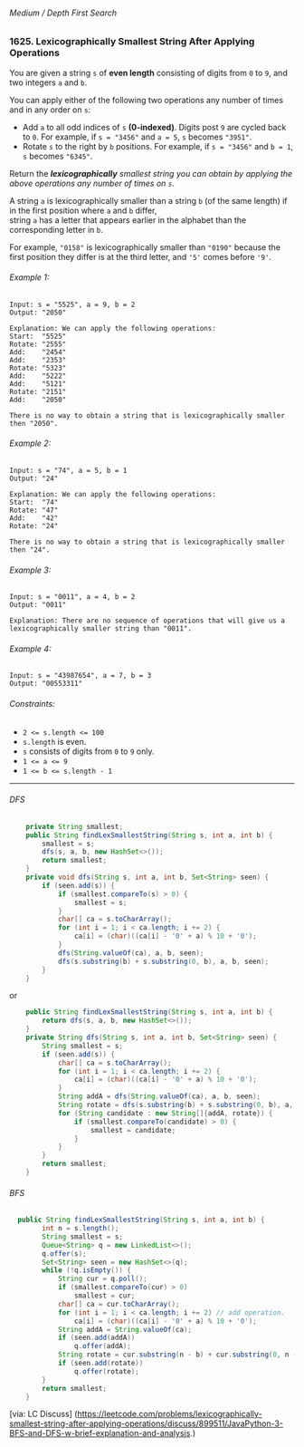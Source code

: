 ###### Medium / Depth First Search

### 1625. Lexicographically Smallest String After Applying Operations

You are given a string `s` of **even length** consisting of digits from `0` to `9`, and two integers `a` and `b`.  

You can apply either of the following two operations any number of times and in any order on `s`:

- Add `a` to all odd indices of `s` **(0-indexed)**. Digits post `9` are cycled back to `0`. For example, if `s = "3456"` and `a = 5`, `s` becomes `"3951"`.
- Rotate `s` to the right by `b` positions. For example, if `s = "3456"` and `b = 1`, `s` becomes `"6345"`.

Return the _**lexicographically** smallest string you can obtain by applying the above operations any number of times on `s`_.  

A string `a` is lexicographically smaller than a string `b` (of the same length) if in the first position where `a` and `b` differ,   
string `a` has a letter that appears earlier in the alphabet than the corresponding letter in `b`.   

For example, `"0158"` is lexicographically smaller than `"0190"` because the first position they differ is at the third letter, and `'5'` comes before `'9'`.

 

###### Example 1:
```
Input: s = "5525", a = 9, b = 2
Output: "2050"

Explanation: We can apply the following operations:
Start:  "5525"
Rotate: "2555"
Add:    "2454"
Add:    "2353"
Rotate: "5323"
Add:    "5222"
Add:    "5121"
Rotate: "2151"
Add:    "2050"

There is no way to obtain a string that is lexicographically smaller then "2050".
```

###### Example 2:
```
Input: s = "74", a = 5, b = 1
Output: "24"

Explanation: We can apply the following operations:
Start:  "74"
Rotate: "47"
Add:    "42"
Rotate: "24"

There is no way to obtain a string that is lexicographically smaller then "24".
```

###### Example 3:
```
Input: s = "0011", a = 4, b = 2
Output: "0011"

Explanation: There are no sequence of operations that will give us a lexicographically smaller string than "0011".
```

###### Example 4:
```
Input: s = "43987654", a = 7, b = 3
Output: "00553311"
```

###### Constraints:

- `2 <= s.length <= 100`
- `s.length` is even.
- `s` consists of digits from `0` to `9` only.
- `1 <= a <= 9`
- `1 <= b <= s.length - 1`

***

###### DFS

```java
    private String smallest;
    public String findLexSmallestString(String s, int a, int b) {
        smallest = s;
        dfs(s, a, b, new HashSet<>());
        return smallest;
    }
    private void dfs(String s, int a, int b, Set<String> seen) {
        if (seen.add(s)) {
            if (smallest.compareTo(s) > 0) {
                smallest = s;
            }
            char[] ca = s.toCharArray();
            for (int i = 1; i < ca.length; i += 2) {
                ca[i] = (char)((ca[i] - '0' + a) % 10 + '0');
            }
            dfs(String.valueOf(ca), a, b, seen);
            dfs(s.substring(b) + s.substring(0, b), a, b, seen);
        }
    }
```

or

```java
    public String findLexSmallestString(String s, int a, int b) {
        return dfs(s, a, b, new HashSet<>());
    }
    private String dfs(String s, int a, int b, Set<String> seen) {
        String smallest = s;
        if (seen.add(s)) {
            char[] ca = s.toCharArray();
            for (int i = 1; i < ca.length; i += 2) {
                ca[i] = (char)((ca[i] - '0' + a) % 10 + '0');
            }
            String addA = dfs(String.valueOf(ca), a, b, seen);
            String rotate = dfs(s.substring(b) + s.substring(0, b), a, b, seen);
            for (String candidate : new String[]{addA, rotate}) {
                if (smallest.compareTo(candidate) > 0) {
                    smallest = candidate;
                }
            }
        }
        return smallest;
    }
  ```


###### BFS

```java
  public String findLexSmallestString(String s, int a, int b) {
        int n = s.length();
        String smallest = s;
        Queue<String> q = new LinkedList<>();
        q.offer(s);
        Set<String> seen = new HashSet<>(q);
        while (!q.isEmpty()) {
            String cur = q.poll();
            if (smallest.compareTo(cur) > 0)
                smallest = cur;
            char[] ca = cur.toCharArray();
            for (int i = 1; i < ca.length; i += 2) // add operation.
                ca[i] = (char)((ca[i] - '0' + a) % 10 + '0');
            String addA = String.valueOf(ca);
            if (seen.add(addA))
                q.offer(addA);
            String rotate = cur.substring(n - b) + cur.substring(0, n - b); // rotation.
            if (seen.add(rotate))
                q.offer(rotate);
        }
        return smallest;
    }
  ```
  
[via: LC Discuss]  (https://leetcode.com/problems/lexicographically-smallest-string-after-applying-operations/discuss/899511/JavaPython-3-BFS-and-DFS-w-brief-explanation-and-analysis.)
